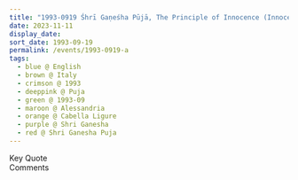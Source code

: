 ```yaml
---
title: "1993-0919 Śhrī Gaṇeśha Pūjā, The Principle of Innocence (Innocence Is the Basis of All the Dharmas), Tent, Cabella Ligure, Alessandria, Italy"
date: 2023-11-11
display_date: 
sort_date: 1993-09-19
permalink: /events/1993-0919-a
tags:
  - blue @ English
  - brown @ Italy
  - crimson @ 1993
  - deeppink @ Puja
  - green @ 1993-09
  - maroon @ Alessandria
  - orange @ Cabella Ligure
  - purple @ Shri Ganesha
  - red @ Shri Ganesha Puja
---
```


<wave-list>
  <list-title color="green" width="75">Key Quote</list-title>
  <list-item color="BlanchedAlmond"  width="200"></list-item>
  <list-item color="Lavender"></list-item>
  <list-item color="BlanchedAlmond"></list-item>
</wave-list>

<br>

<wave-list>
  <list-title color="green" width="75">Comments</list-title>
  <list-item color="BlanchedAlmond"  width="200"></list-item>
  <list-item color="Lavender"></list-item>
  <list-item color="BlanchedAlmond"></list-item>
</wave-list>